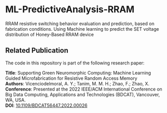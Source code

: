 # ML-PredictiveAnalysis-RRAM
RRAM resistive switching behavior evaluation and prediction, based on fabrication conditions. Using Machine learning to predict the SET voltage distribution of Honey-Based RRAM device

## Related Publication

The code in this repository is part of the following research paper:

**Title**: Supporting Green Neuromorphic Computing: Machine Learning Guided Microfabrication for Resistive Random Access Memory  
**Authors**: Vicenciodelmoral, A. Y.; Tanim, M. M. H.; Zhao, F.; Zhao, X.  
**Conference**: Presented at the 2022 IEEE/ACM International Conference on Big Data Computing, Applications and Technologies (BDCAT), Vancouver, WA, USA.  
**DOI**: [10.1109/BDCAT56447.2022.00026](https://doi.org/10.1109/BDCAT56447.2022.00026)

